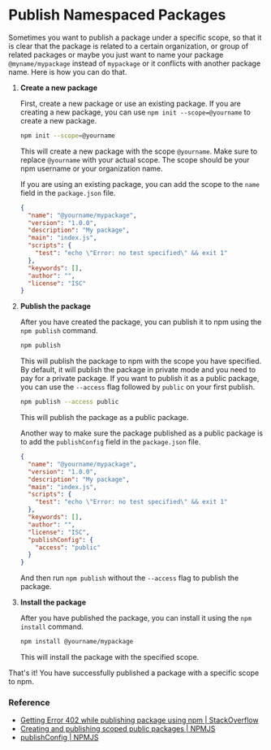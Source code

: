 # Publish Namespaced Packages

Sometimes you want to publish a package under a specific scope, so that it is clear that the package is related to a certain organization, or group of related packages or maybe you just want to name your package `@myname/mypackage` instead of `mypackage` or it conflicts with another package name. Here is how you can do that.

1.  **Create a new package**

    First, create a new package or use an existing package. If you are creating a new package, you can use `npm init --scope=@yourname` to create a new package.

    ```sh
    npm init --scope=@yourname
    ```

    This will create a new package with the scope `@yourname`. Make sure to replace `@yourname` with your actual scope. The scope should be your npm username or your organization name.

    If you are using an existing package, you can add the scope to the `name` field in the `package.json` file.

    ```json
    {
      "name": "@yourname/mypackage",
      "version": "1.0.0",
      "description": "My package",
      "main": "index.js",
      "scripts": {
        "test": "echo \"Error: no test specified\" && exit 1"
      },
      "keywords": [],
      "author": "",
      "license": "ISC"
    }
    ```

2.  **Publish the package**

    After you have created the package, you can publish it to npm using the `npm publish` command.

    ```sh
    npm publish
    ```

    This will publish the package to npm with the scope you have specified. By default, it will publish the package in private mode and you need to pay for a private package. If you want to publish it as a public package, you can use the `--access` flag followed by `public` on your first publish.

    ```sh
    npm publish --access public
    ```

    This will publish the package as a public package.

    Another way to make sure the package published as a public package is to add the `publishConfig` field in the `package.json` file.

    ```json
    {
      "name": "@yourname/mypackage",
      "version": "1.0.0",
      "description": "My package",
      "main": "index.js",
      "scripts": {
        "test": "echo \"Error: no test specified\" && exit 1"
      },
      "keywords": [],
      "author": "",
      "license": "ISC",
      "publishConfig": {
        "access": "public"
      }
    }
    ```

    And then run `npm publish` without the `--access` flag to publish the package.

3.  **Install the package**

    After you have published the package, you can install it using the `npm install` command.

    ```sh
    npm install @yourname/mypackage
    ```

    This will install the package with the specified scope.

That's it! You have successfully published a package with a specific scope to npm.

### Reference

- [Getting Error 402 while publishing package using npm | StackOverflow](https://stackoverflow.com/questions/41981686/getting-error-402-while-publishing-package-using-npm)
- [Creating and publishing scoped public packages | NPMJS](https://docs.npmjs.com/creating-and-publishing-scoped-public-packages)
- [publishConfig | NPMJS](https://docs.npmjs.com/cli/v6/configuring-npm/package-json#publishconfig)
